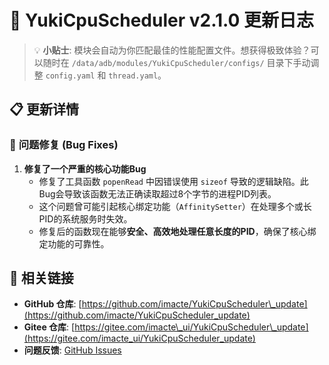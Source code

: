 # 🚀 YukiCpuScheduler v2.1.0 更新日志

> 💡 **小贴士**: 模块会自动为你匹配最佳的性能配置文件。想获得极致体验？可以随时在 `/data/adb/modules/YukiCpuScheduler/configs/` 目录下手动调整 `config.yaml` 和 `thread.yaml`。

## 📋 更新详情

### 🐛 **问题修复 (Bug Fixes)**

1.  **修复了一个严重的核心功能Bug**
    *   修复了工具函数 `popenRead` 中因错误使用 `sizeof` 导致的逻辑缺陷。此Bug会导致该函数无法正确读取超过8个字节的进程PID列表。
    *   这个问题曾可能引起核心绑定功能（`AffinitySetter`）在处理多个或长PID的系统服务时失效。
    *   修复后的函数现在能够**安全、高效地处理任意长度的PID**，确保了核心绑定功能的可靠性。

## 🔗 相关链接

  - **GitHub 仓库**: [https://github.com/imacte/YukiCpuScheduler\_update](https://github.com/imacte/YukiCpuScheduler_update)
  - **Gitee 仓库**: [https://gitee.com/imacte\_ui/YukiCpuScheduler\_update](https://gitee.com/imacte_ui/YukiCpuScheduler_update)
  - **问题反馈**: [GitHub Issues](https://github.com/imacte/YukiCpuScheduler_update/issues)
